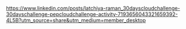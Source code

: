 https://www.linkedin.com/posts/latchiya-raman_30dayscloudchallenge-30dayschallenge-pepcloudchallenge-activity-7193656043321659392-4L5B?utm_source=share&utm_medium=member_desktop
